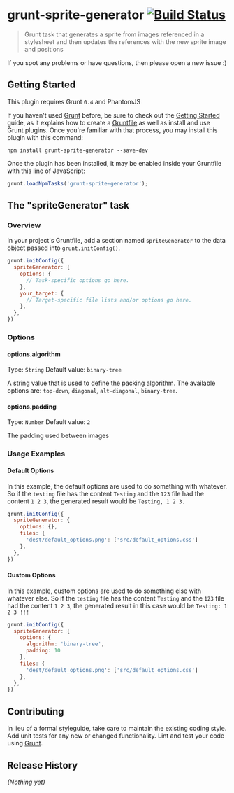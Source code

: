 # grunt-sprite-generator [![Build Status](https://travis-ci.org/hollandben/grunt-sprite-generator.png?branch=master)](https://travis-ci.org/hollandben/grunt-sprite-generator)

> Grunt task that generates a sprite from images referenced in a stylesheet and then updates the references with the new sprite image and positions

If you spot any problems or have questions, then please open a new issue :)

## Getting Started
This plugin requires Grunt `0.4` and PhantomJS

If you haven't used [Grunt](http://gruntjs.com/) before, be sure to check out the [Getting Started](http://gruntjs.com/getting-started) guide, as it explains how to create a [Gruntfile](http://gruntjs.com/sample-gruntfile) as well as install and use Grunt plugins. Once you're familiar with that process, you may install this plugin with this command:

```shell
npm install grunt-sprite-generator --save-dev
```

Once the plugin has been installed, it may be enabled inside your Gruntfile with this line of JavaScript:

```js
grunt.loadNpmTasks('grunt-sprite-generator');
```

## The "spriteGenerator" task

### Overview
In your project's Gruntfile, add a section named `spriteGenerator` to the data object passed into `grunt.initConfig()`.

```js
grunt.initConfig({
  spriteGenerator: {
    options: {
      // Task-specific options go here.
    },
    your_target: {
      // Target-specific file lists and/or options go here.
    },
  },
})
```

### Options

#### options.algorithm
Type: `String`
Default value: `binary-tree`

A string value that is used to define the packing algorithm. The available options are: `top-down`, `diagonal`, `alt-diagonal`, `binary-tree`.

#### options.padding
Type: `Number`
Default value: `2`

The padding used between images

### Usage Examples

#### Default Options
In this example, the default options are used to do something with whatever. So if the `testing` file has the content `Testing` and the `123` file had the content `1 2 3`, the generated result would be `Testing, 1 2 3.`

```js
grunt.initConfig({
  spriteGenerator: {
    options: {},
    files: {
      'dest/default_options.png': ['src/default_options.css']
    },
  },
})
```

#### Custom Options
In this example, custom options are used to do something else with whatever else. So if the `testing` file has the content `Testing` and the `123` file had the content `1 2 3`, the generated result in this case would be `Testing: 1 2 3 !!!`

```js
grunt.initConfig({
  spriteGenerator: {
    options: {
      algorithm: 'binary-tree',
      padding: 10
    },
    files: {
      'dest/default_options.png': ['src/default_options.css']
    },
  },
})
```

## Contributing
In lieu of a formal styleguide, take care to maintain the existing coding style. Add unit tests for any new or changed functionality. Lint and test your code using [Grunt](http://gruntjs.com/).

## Release History
_(Nothing yet)_

